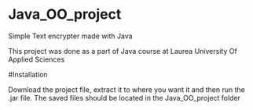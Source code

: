 # Java_OO_project
Simple Text encrypter made with Java


This project was done as a  part of Java course at Laurea University Of Applied Sciences


#Installation

Download the project file, extract it to where you want it and then run the .jar file. The saved files should be located in the Java_OO_project folder
